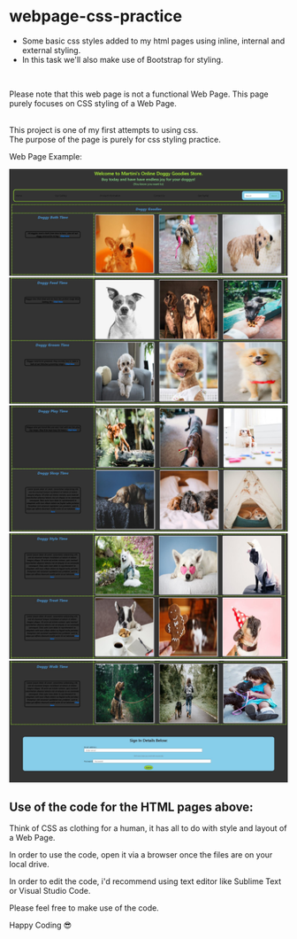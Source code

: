 # webpage-css-practice
* Some basic css styles added to my html pages using inline, internal and external styling.
* In this task we'll also make use of Bootstrap for styling.
<br/>

Please note that this web page is not a functional Web Page.
This page purely focuses on CSS styling of a Web Page.

<br/>
This project is one of my first attempts to using css.
<br/>
The purpose of the page is purely for css styling practice.

Web Page Example:

<img src="screenshots-of-page/htmlPage1.JPG" alt="View of Web Page 1">
<img src="screenshots-of-page/htmlPage2.JPG" alt="View of Web Page 2">
<img src="screenshots-of-page/htmlPage3.JPG" alt="View of Web Page 3">
<img src="screenshots-of-page/htmlPage4.JPG" alt="View of Web Page 4">
<img src="screenshots-of-page/htmlPage5.JPG" alt="View of Web Page 5">

## Use of the code for the HTML pages above:
<p>Think of CSS as clothing for a human, it has all to do with style and layout of a Web Page.</p>
<p>In order to use the code, open it via a browser once the files are on your local drive.</p>
<p>In order to edit the code, i'd recommend using text editor like Sublime Text or Visual Studio Code.</p>
<p>Please feel free to make use of the code.</p>

<spam>Happy Coding :sunglasses:</span>

